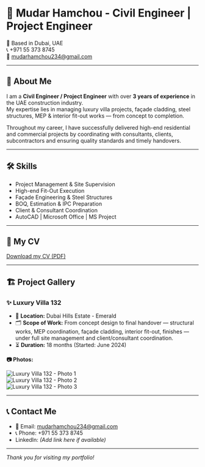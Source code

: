
# 👋 Mudar Hamchou - Civil Engineer | Project Engineer

📍 Based in Dubai, UAE  
📞 +971 55 373 8745  
📧 mudarhamchou234@gmail.com  

---

## 📝 About Me

I am a **Civil Engineer / Project Engineer** with over **3 years of experience** in the UAE construction industry.  
My expertise lies in managing luxury villa projects, façade cladding, steel structures, MEP & interior fit-out works — from concept to completion.  

Throughout my career, I have successfully delivered high-end residential and commercial projects by coordinating with consultants, clients, subcontractors and ensuring quality standards and timely handovers.

---

## 🛠️ Skills

- Project Management & Site Supervision  
- High-end Fit-Out Execution  
- Façade Engineering & Steel Structures  
- BOQ, Estimation & IPC Preparation  
- Client & Consultant Coordination  
- AutoCAD | Microsoft Office | MS Project

---

## 📄 My CV

[Download my CV (PDF)](CV-MudarHamchou.pdf)

---

## 🏗️ Project Gallery

### ✨ Luxury Villa 132

- 📍 **Location:** Dubai Hills Estate - Emerald  
- 🗂️ **Scope of Work:** From concept design to final handover — structural works, MEP coordination, façade cladding, interior fit-out, finishes — under full site management and client/consultant coordination.  
- ⏳ **Duration:** 18 months (Started: June 2024)

**📷 Photos:**

![Luxury Villa 132 - Photo 1](images/LuxuryVilla132/image1.jpg)  
![Luxury Villa 132 - Photo 2](images/LuxuryVilla132/image2.jpg)  
![Luxury Villa 132 - Photo 3](images/LuxuryVilla132/image3.jpg)  

---

## 📞 Contact Me

- 📧 Email: [mudarhamchou234@gmail.com](mailto:mudarhamchou234@gmail.com)  
- 📞 Phone: +971 55 373 8745  
- LinkedIn: *(Add link here if available)*

---

_Thank you for visiting my portfolio!_
